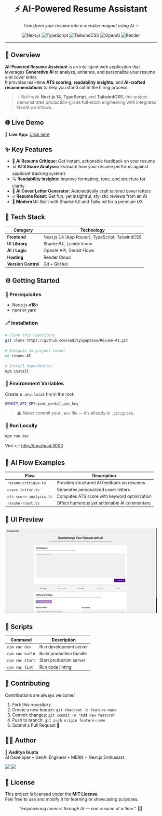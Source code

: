 <h1 align="center">⚡ AI-Powered Resume Assistant</h1>

<p align="center">
  <em>Transform your resume into a recruiter magnet using AI ✨</em>
</p>

<p align="center">
  <img src="https://img.shields.io/badge/Next.js-14-black?style=for-the-badge&logo=nextdotjs" alt="Next.js" />
  <img src="https://img.shields.io/badge/TypeScript-3178C6?style=for-the-badge&logo=typescript&logoColor=white" alt="TypeScript" />
  <img src="https://img.shields.io/badge/TailwindCSS-38B2AC?style=for-the-badge&logo=tailwindcss&logoColor=white" alt="TailwindCSS" />
  <img src="https://img.shields.io/badge/OpenAI-412991?style=for-the-badge&logo=openai&logoColor=white" alt="OpenAI" />
  <img src="https://img.shields.io/badge/Deployed%20on-Render-46E3B7?style=for-the-badge&logo=render&logoColor=black" alt="Render" />
</p>

---

## 🚀 Overview

**AI-Powered Resume Assistant** is an intelligent web application that leverages **Generative AI** to analyze, enhance, and personalize your resume and cover letter.  
It provides real-time **ATS scoring**, **readability insights**, and **AI-crafted recommendations** to help you stand out in the hiring process.

> 💡 Built with **Next.js 14**, **TypeScript**, and **TailwindCSS**, this project demonstrates production-grade full-stack engineering with integrated GenAI workflows.



## 🌐 Live Demo

🔗 **Live App:** [Click here](https://resume-ai-ovkr.onrender.com/)  



## ✨ Key Features

- 🧠 **AI Resume Critique:** Get instant, actionable feedback on your resume  
- 📊 **ATS Score Analysis:** Evaluate how your resume performs against applicant tracking systems  
- 🔍 **Readability Insights:** Improve formatting, tone, and structure for clarity  
- 💼 **AI Cover Letter Generator:** Automatically craft tailored cover letters  
- 🔥 **Resume Roast:** Get fun, yet insightful, stylistic reviews from an AI  
- 🎨 **Modern UI:** Built with Shadcn/UI and Tailwind for a premium UX  




## 🧩 Tech Stack

| Category | Technology |
|-----------|-------------|
| **Frontend** | Next.js 14 (App Router), TypeScript, TailwindCSS |
| **UI Library** | Shadcn/UI, Lucide Icons |
| **AI / Logic** | OpenAI API, Genkit Flows |
| **Hosting** | Render Cloud |
| **Version Control** | Git + GitHub |



## ⚙️ Getting Started

### 🧰 Prerequisites
- Node.js **v18+**
- npm or yarn

### 🪄 Installation

```bash
# Clone this repository
git clone https://github.com/aadityaguptaaa/Resume-AI.git

# Navigate to project folder
cd resume-AI

# Install dependencies
npm install
```

### 🔐 Environment Variables

Create a `.env.local` file in the root:

```bash
GENKIT_API_KEY=your_genkit_api_key
```

> ⚠️ Never commit your `.env` file — it’s already in `.gitignore`.

### 🧠 Run Locally

```bash
npm run dev
```

Visit 👉 [http://localhost:3000](http://localhost:3000)



## 🧠 AI Flow Examples

| Flow | Description |
|------|--------------|
| `resume-critique.ts` | Provides structured AI feedback on resumes |
| `cover-letter.ts` | Generates personalized cover letters |
| `ats-score-analysis.ts` | Computes ATS score with keyword optimization |
| `resume-roast.ts` | Offers humorous yet actionable AI commentary |



## 📸 UI Preview

<p align="center">
  <img src="https://github.com/aadityaguptaaa/Resume-AI/blob/main/Screenshot%202025-10-26%20205157.png" />
</p>



## 🧰 Scripts

| Command | Description |
|----------|-------------|
| `npm run dev` | Run development server |
| `npm run build` | Build production bundle |
| `npm run start` | Start production server |
| `npm run lint` | Run code linting |



## 🤝 Contributing

Contributions are always welcome!  
1. Fork this repository  
2. Create a new branch: `git checkout -b feature-name`  
3. Commit changes: `git commit -m "Add new feature"`  
4. Push to branch: `git push origin feature-name`  
5. Submit a Pull Request 🚀  



## 🧑‍💻 Author

**👋 Aaditya Gupta**  
AI Developer • GenAI Engineer • MERN + Next.js Enthusiast  

<p>
<a href="https://github.com/aadityaguptaaa"><img src="https://img.shields.io/badge/GitHub-171515?style=for-the-badge&logo=github&logoColor=white" /></a>
<a href="https://www.linkedin.com/in/aadityaguptaaa"><img src="https://img.shields.io/badge/LinkedIn-0077B5?style=for-the-badge&logo=linkedin&logoColor=white" /></a>
</p>



## 🪪 License

This project is licensed under the **MIT License**.  
Feel free to use and modify it for learning or showcasing purposes.



<p align="center">
  <em>“Empowering careers through AI — one resume at a time.”</em> 🧠💼
</p>
